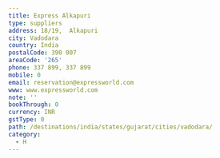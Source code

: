 ```yaml
---
title: Express Alkapuri
type: suppliers
address: 18/19,  Alkapuri
city: Vadodara
country: India
postalCode: 390 007
areaCode: '265'
phone: 337 899, 337 899
mobile: 0
email: reservation@expressworld.com
www: www.expressworld.com
note: ''
bookThrough: 0
currency: INR
gstType: 0
path: /destinations/india/states/gujarat/cities/vadodara/
category:
  - H
---
```


